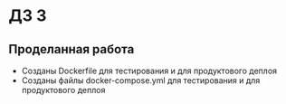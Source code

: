 # ДЗ 3

## Проделанная работа

- Созданы Dockerfile для тестирования и для продуктового деплоя
- Созданы файлы docker-compose.yml для тестирования и для продуктового деплоя
